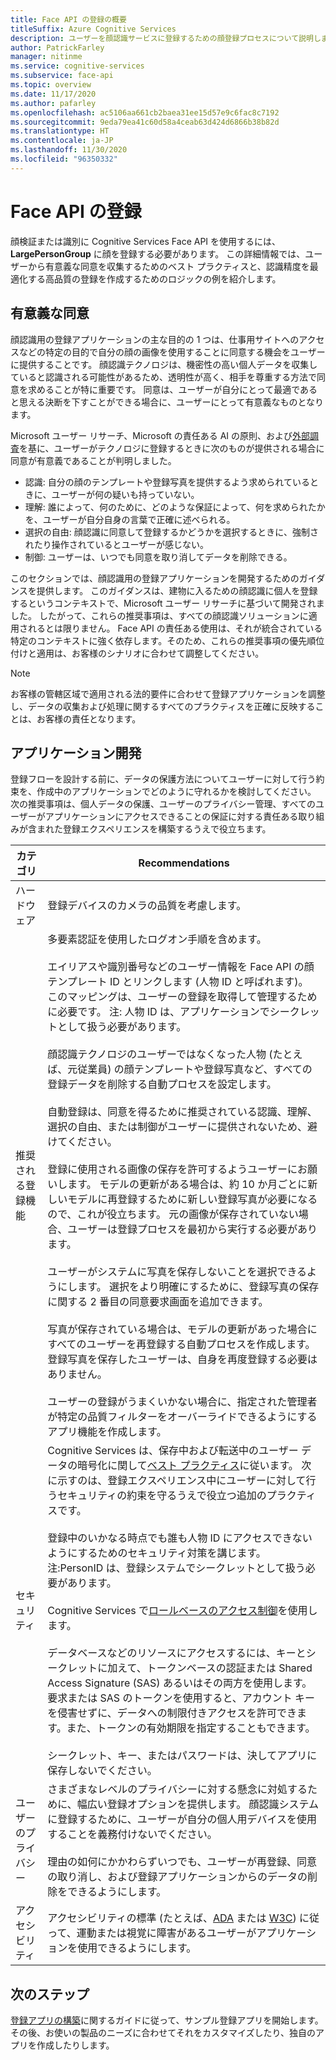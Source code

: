 ```yaml
---
title: Face API の登録の概要
titleSuffix: Azure Cognitive Services
description: ユーザーを顔認識サービスに登録するための顔登録プロセスについて説明します。
author: PatrickFarley
manager: nitinme
ms.service: cognitive-services
ms.subservice: face-api
ms.topic: overview
ms.date: 11/17/2020
ms.author: pafarley
ms.openlocfilehash: ac5106aa661cb2baea31ee15d57e9c6fac8c7192
ms.sourcegitcommit: 9eda79ea41c60d58a4ceab63d424d6866b38b82d
ms.translationtype: HT
ms.contentlocale: ja-JP
ms.lasthandoff: 11/30/2020
ms.locfileid: "96350332"
---
```

# <a name="face-api-enrollment"></a>Face API の登録

顔検証または識別に Cognitive Services Face API を使用するには、**LargePersonGroup** に顔を登録する必要があります。 この詳細情報では、ユーザーから有意義な同意を収集するためのベスト プラクティスと、認識精度を最適化する高品質の登録を作成するためのロジックの例を紹介します。  

## <a name="meaningful-consent"></a>有意義な同意 

顔認識用の登録アプリケーションの主な目的の 1 つは、仕事用サイトへのアクセスなどの特定の目的で自分の顔の画像を使用することに同意する機会をユーザーに提供することです。 顔認識テクノロジは、機密性の高い個人データを収集していると認識される可能性があるため、透明性が高く、相手を尊重する方法で同意を求めることが特に重要です。 同意は、ユーザーが自分にとって最適であると思える決断を下すことができる場合に、ユーザーにとって有意義なものとなります。   

Microsoft ユーザー リサーチ、Microsoft の責任ある AI の原則、および[外部調査](ftp://ftp.cs.washington.edu/tr/2000/12/UW-CSE-00-12-02.pdf)を基に、ユーザーがテクノロジに登録するときに次のものが提供される場合に同意が有意義であることが判明しました。

* 認識: 自分の顔のテンプレートや登録写真を提供するよう求められているときに、ユーザーが何の疑いも持っていない。 
* 理解: 誰によって、何のために、どのような保証によって、何を求められたかを、ユーザーが自分自身の言葉で正確に述べられる。 
* 選択の自由: 顔認識に同意して登録するかどうかを選択するときに、強制されたり操作されているとユーザーが感じない。 
* 制御: ユーザーは、いつでも同意を取り消してデータを削除できる。 

このセクションでは、顔認識用の登録アプリケーションを開発するためのガイダンスを提供します。 このガイダンスは、建物に入るための顔認識に個人を登録するというコンテキストで、Microsoft ユーザー リサーチに基づいて開発されました。 したがって、これらの推奨事項は、すべての顔認識ソリューションに適用されるとは限りません。 Face API の責任ある使用は、それが統合されている特定のコンテキストに強く依存します。そのため、これらの推奨事項の優先順位付けと適用は、お客様のシナリオに合わせて調整してください。 

> [!NOTE]
> お客様の管轄区域で適用される法的要件に合わせて登録アプリケーションを調整し、データの収集および処理に関するすべてのプラクティスを正確に反映することは、お客様の責任となります。

## <a name="application-development"></a>アプリケーション開発 

登録フローを設計する前に、データの保護方法についてユーザーに対して行う約束を、作成中のアプリケーションでどのように守れるかを検討してください。 次の推奨事項は、個人データの保護、ユーザーのプライバシー管理、すべてのユーザーがアプリケーションにアクセスできることの保証に対する責任ある取り組みが含まれた登録エクスペリエンスを構築するうえで役立ちます。  

|カテゴリ | Recommendations |
|---|---|
|ハードウェア | 登録デバイスのカメラの品質を考慮します。 |
|推奨される登録機能 | 多要素認証を使用したログオン手順を含めます。</br></br>エイリアスや識別番号などのユーザー情報を Face API の顔テンプレート ID とリンクします (人物 ID と呼ばれます)。 このマッピングは、ユーザーの登録を取得して管理するために必要です。 注: 人物 ID は、アプリケーションでシークレットとして扱う必要があります。</br></br>顔認識テクノロジのユーザーではなくなった人物 (たとえば、元従業員) の顔テンプレートや登録写真など、すべての登録データを削除する自動プロセスを設定します。</br></br>自動登録は、同意を得るために推奨されている認識、理解、選択の自由、または制御がユーザーに提供されないため、避けてください。 </br></br>登録に使用される画像の保存を許可するようユーザーにお願いします。 モデルの更新がある場合は、約 10 か月ごとに新しいモデルに再登録するために新しい登録写真が必要になるので、これが役立ちます。 元の画像が保存されていない場合、ユーザーは登録プロセスを最初から実行する必要があります。</br></br>ユーザーがシステムに写真を保存しないことを選択できるようにします。 選択をより明確にするために、登録写真の保存に関する 2 番目の同意要求画面を追加できます。 </br></br>写真が保存されている場合は、モデルの更新があった場合にすべてのユーザーを再登録する自動プロセスを作成します。 登録写真を保存したユーザーは、自身を再度登録する必要はありません。 </br></br>ユーザーの登録がうまくいかない場合に、指定された管理者が特定の品質フィルターをオーバーライドできるようにするアプリ機能を作成します。 |
|セキュリティ | Cognitive Services は、保存中および転送中のユーザー データの暗号化に関して[ベスト プラクティス](../cognitive-services-virtual-networks.md?tabs=portal)に従います。 次に示すのは、登録エクスペリエンス中にユーザーに対して行うセキュリティの約束を守るうえで役立つ追加のプラクティスです。 </br></br>登録中のいかなる時点でも誰も人物 ID にアクセスできないようにするためのセキュリティ対策を講じます。 注:PersonID は、登録システムでシークレットとして扱う必要があります。 </br></br>Cognitive Services で[ロールベースのアクセス制御](../../role-based-access-control/overview.md)を使用します。 </br></br>データベースなどのリソースにアクセスするには、キーとシークレットに加えて、トークンベースの認証または Shared Access Signature (SAS) あるいはその両方を使用します。 要求または SAS のトークンを使用すると、アカウント キーを侵害せずに、データへの制限付きアクセスを許可できます。また、トークンの有効期限を指定することもできます。 </br></br>シークレット、キー、またはパスワードは、決してアプリに保存しないでください。 |
|ユーザーのプライバシー |さまざまなレベルのプライバシーに対する懸念に対処するために、幅広い登録オプションを提供します。 顔認識システムに登録するために、ユーザーが自分の個人用デバイスを使用することを義務付けないでください。 </br></br>理由の如何にかかわらずいつでも、ユーザーが再登録、同意の取り消し、および登録アプリケーションからのデータの削除をできるようにします。 |
|アクセシビリティ |アクセシビリティの標準 (たとえば、[ADA](https://www.ada.gov/regs2010/2010ADAStandards/2010ADAstandards.htm) または [W3C](https://www.w3.org/TR/WCAG21/)) に従って、運動または視覚に障害があるユーザーがアプリケーションを使用できるようにします。 |

## <a name="next-steps"></a>次のステップ  

[登録アプリの構築](build-enrollment-app.md)に関するガイドに従って、サンプル登録アプリを開始します。 その後、お使いの製品のニーズに合わせてそれをカスタマイズしたり、独自のアプリを作成したりします。